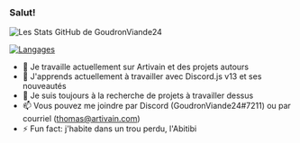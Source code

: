 ### Salut!

![Les Stats GitHub de GoudronViande24](https://github-readme-stats.vercel.app/api?username=GoudronViande24&theme=dark)

[![Langages](https://github-readme-stats.vercel.app/api/top-langs/?username=GoudronViande24&theme=dark)](https://github.com/anuraghazra/github-readme-stats)

- 🔭 Je travaille actuellement sur Artivain et des projets autours
- 🌱 J'apprends actuellement à travailler avec Discord.js v13 et ses nouveautés
- 👯 Je suis toujours à la recherche de projets à travailler dessus
- 📫 Vous pouvez me joindre par Discord (GoudronViande24#7211) ou par courriel (thomas@artivain.com)
- ⚡ Fun fact: j'habite dans un trou perdu, l'Abitibi
